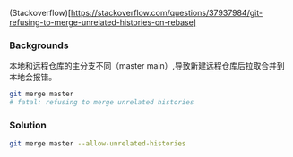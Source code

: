 (Stackoverflow)[https://stackoverflow.com/questions/37937984/git-refusing-to-merge-unrelated-histories-on-rebase]

### Backgrounds
本地和远程仓库的主分支不同（master main）,导致新建远程仓库后拉取合并到本地会报错。
```sh
git merge master
# fatal: refusing to merge unrelated histories
```

### Solution
```sh
git merge master --allow-unrelated-histories
```
